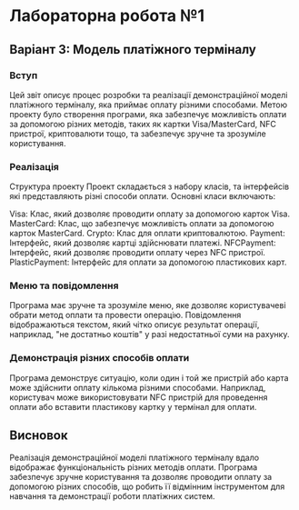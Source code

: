 # Лабораторна робота №1

## Варіант 3: Модель платіжного терміналу

### Вступ

Цей звіт описує процес розробки та реалізації демонстраційної моделі платіжного терміналу, яка приймає оплату різними
способами. Метою проекту було створення програми, яка забезпечує можливість оплати за допомогою різних методів, таких як
картки Visa/MasterCard, NFC пристрої, криптовалюти тощо, та забезпечує зручне та зрозуміле користування.

### Реалізація

Структура проекту
Проект складається з набору класів, та інтерфейсів які представляють різні способи оплати. Основні класи включають:

Visa: Клас, який дозволяє проводити оплату за допомогою карток Visa.
MasterCard: Клас, що забезпечує можливість оплати за допомогою карток MasterCard.
Crypto: Клас для оплати криптовалютою.
Payment: Інтерфейс, який дозволяє картці здійснювати платежі.
NFCPayment: Інтерфейс, який дозволяє проводити оплату через NFC пристрої.
PlasticPayment: Інтерфейс для оплати за допомогою пластикових карт.

### Меню та повідомлення

Програма має зручне та зрозуміле меню, яке дозволяє користувачеві обрати метод оплати та провести операцію. Повідомлення
відображаються текстом, який чітко описує результат операції, наприклад, "не достатньо коштів" у разі недостатньої суми
на рахунку.

### Демонстрація різних способів оплати

Програма демонструє ситуацію, коли один і той же пристрій або карта може здійснити оплату кількома різними способами.
Наприклад, користувач може використовувати NFC пристрій для проведення оплати або вставити пластикову картку у термінал
для оплати.

## Висновок

Реалізація демонстраційної моделі платіжного терміналу вдало відображає функціональність різних методів оплати. Програма
забезпечує зручне користування та дозволяє проводити оплату за допомогою різних способів, що робить її відмінним
інструментом для навчання та демонстрації роботи платіжних систем.